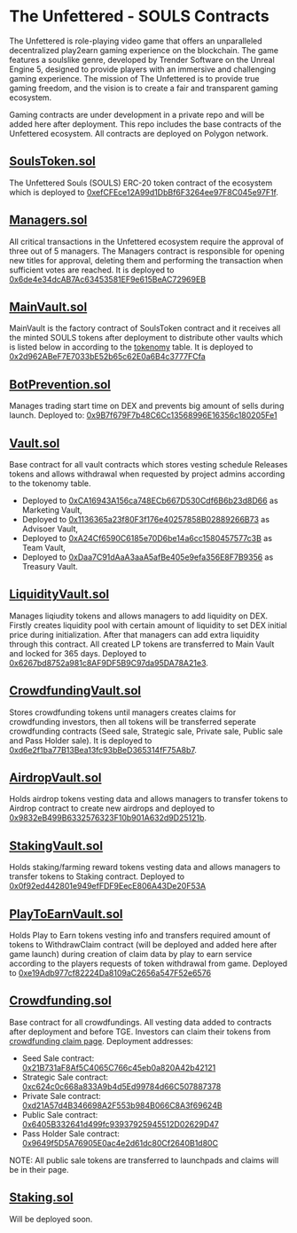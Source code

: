 # The Unfettered - SOULS Contracts
The Unfettered is role-playing video game that offers an unparalleled decentralized play2earn gaming experience on the blockchain. The game features a soulslike genre, developed by Trender Software on the Unreal Engine 5, designed to provide players with an immersive and challenging gaming experience. The mission of The Unfettered is to provide true gaming freedom, and the vision is to create a fair and transparent gaming ecosystem. 

Gaming contracts are under development in a private repo and will be added here after deployment. This repo includes the base contracts of the Unfettered ecosystem. All contracts are deployed on Polygon network.

## [SoulsToken.sol](https://github.com/unfetteredgame/Unfettered-Souls-Contracts/blob/main/contracts/SoulsToken.sol)
The Unfettered Souls (SOULS) ERC-20 token contract of the ecosystem which is deployed to [0xefCFEce12A99d1DbBf6F3264ee97F8C045e97F1f](https://polygonscan.com/address/0xefCFEce12A99d1DbBf6F3264ee97F8C045e97F1f#code). 

## [Managers.sol](https://github.com/unfetteredgame/Unfettered-Souls-Contracts/blob/main/contracts/Managers.sol)
All critical transactions in the Unfettered ecosystem require the approval of three out of 5 managers. The Managers contract is responsible for opening new titles for approval, deleting them and performing the transaction when sufficient votes are reached. It is deployed to [0x6de4e34dcAB7Ac63453581EF9e615BeAC72969EB](https://polygonscan.com/address/0x6de4e34dcAB7Ac63453581EF9e615BeAC72969EB)

## [MainVault.sol](https://github.com/unfetteredgame/Unfettered-Souls-Contracts/blob/main/contracts/MainVault.sol)
MainVault is the factory contract of SoulsToken contract and it receives all the minted SOULS tokens after deployment to distribute other vaults which is listed below in according to the [tokenomy](https://www.theunfettered.io/tokenomics.html) table. It is deployed to [0x2d962ABeF7E7033bE52b65c62E0a6B4c3777FCfa](https://polygonscan.com/address/0x2d962ABeF7E7033bE52b65c62E0a6B4c3777FCfa)

## [BotPrevention.sol](https://github.com/unfetteredgame/Unfettered-Souls-Contracts/blob/main/contracts/BotPrevention.sol)
Manages trading start time on DEX and prevents big amount of sells during launch. Deployed to: [0x9B7f679F7b48C6Cc13568996E16356c180205Fe1](https://polygonscan.com/address/0x9B7f679F7b48C6Cc13568996E16356c180205Fe1)

## [Vault.sol](https://github.com/unfetteredgame/Unfettered-Souls-Contracts/blob/main/contracts/Vaults/Vault.sol)
Base contract for all vault contracts which stores vesting schedule Releases tokens and allows withdrawal when requested by project admins according to the tokenomy table. 

  - Deployed to [0xCA16943A156ca748ECb667D530Cdf6B6b23d8D66](https://polygonscan.com/address/0xCA16943A156ca748ECb667D530Cdf6B6b23d8D66) as Marketing Vault, 
  -  Deployed to [0x1136365a23f80F3f176e40257858B02889266B73](https://polygonscan.com/address/0x1136365a23f80F3f176e40257858B02889266B73) as Advisoer Vault, 
 -  Deployed to [0xA24Cf6590C6185e70D6be14a6cc1580457577c3B](https://polygonscan.com/address/0xA24Cf6590C6185e70D6be14a6cc1580457577c3B) as Team Vault, 
 -  Deployed to [0xDaa7C91dAaA3aaA5afBe405e9efa356E8F7B9356](https://polygonscan.com/address/0xDaa7C91dAaA3aaA5afBe405e9efa356E8F7B9356) as Treasury Vault.

## [LiquidityVault.sol](https://github.com/unfetteredgame/Unfettered-Souls-Contracts/blob/main/contracts/Vaults/LiquidityVault.sol)
Manages liqiudity tokens and allows managers to add liquidity on DEX. Firstly creates liquidity pool with certain amount of liquidity to set DEX initial price during initialization. After that managers can add extra liquidity through this contract. All created LP tokens are transferred to Main Vault and locked for 365 days. Deployed to [0x6267bd8752a981c8AF9DF5B9C97da95DA78A21e3](https://polygonscan.com/address/https://polygonscan.com/address/0x6267bd8752a981c8AF9DF5B9C97da95DA78A21e3).

## [CrowdfundingVault.sol](https://github.com/unfetteredgame/Unfettered-Souls-Contracts/blob/main/contracts/Vaults/CrowdfundingVault.sol)
Stores crowdfunding tokens until managers creates claims for crowdfunding investors, then all tokens will be transferred seperate crowdfunding contracts (Seed sale, Strategic sale, Private sale, Public sale and Pass Holder sale). It is deployed to [0xd6e2f1ba77B13Bea13fc93bBeD365314fF75A8b7](https://polygonscan.com/address/https://polygonscan.com/address/0xd6e2f1ba77B13Bea13fc93bBeD365314fF75A8b7).

## [AirdropVault.sol](https://github.com/unfetteredgame/Unfettered-Souls-Contracts/blob/main/contracts/Vaults/AirdropVault.sol)
Holds airdrop tokens vesting data and allows managers to transfer tokens to Airdrop contract to create new airdrops and deployed to [0x9832eB499B6332576323F10b901A632d9D25121b](https://polygonscan.com/address/https://polygonscan.com/address/0x9832eB499B6332576323F10b901A632d9D25121b).

## [StakingVault.sol](https://github.com/unfetteredgame/Unfettered-Souls-Contracts/blob/main/contracts/Vaults/StakingVault.sol)
Holds staking/farming reward tokens vesting data and allows managers to transfer tokens to Staking contract. Deployed to [0x0f92ed442801e949efFDF9EecE806A43De20F53A](https://polygonscan.com/address/https://polygonscan.com/address/0x0f92ed442801e949efFDF9EecE806A43De20F53A)

## [PlayToEarnVault.sol](https://github.com/unfetteredgame/Unfettered-Souls-Contracts/blob/main/contracts/Vaults/PlayToEarnVault.sol)
Holds Play to Earn tokens vesting info and transfers required amount of tokens to WithdrawClaim contract (will be deployed and added here after game launch) during creation of claim data by play to earn service according to the players requests of token withdrawal from game. Deployed to [0xe19Adb977cf82224Da8109aC2656a547F52e6576](https://polygonscan.com/address/https://polygonscan.com/address/0xe19Adb977cf82224Da8109aC2656a547F52e6576)

## [Crowdfunding.sol](https://github.com/unfetteredgame/Unfettered-Souls-Contracts/blob/main/contracts/Claimables/Crowdfunding.sol)
Base contract for all crowdfundings. All vesting data added to contracts after deployment and before TGE. Investors can claim their tokens from [crowdfunding claim page](https://crowdfunding.theunfettered.io). Deployment addresses:

- Seed Sale contract: [0x21B731aF8Af5C4065C766c45eb0a820A42b42121](https://polygonscan.com/address/0x21B731aF8Af5C4065C766c45eb0a820A42b42121)
- Strategic Sale contract: [0xc624c0c668a833A9b4d5Ed99784d66C507887378](https://polygonscan.com/address/0xc624c0c668a833A9b4d5Ed99784d66C507887378)
- Private Sale contract: [0xd21A57d4B346698A2F553b984B066C8A3f69624B](https://polygonscan.com/address/0xd21A57d4B346698A2F553b984B066C8A3f69624B)
- Public Sale contract: [0x6405B332641d499fc93937925945512D02629D47](https://polygonscan.com/address/0x6405B332641d499fc93937925945512D02629D47)
- Pass Holder Sale contract: [0x9649f5D5A76905E0ac4e2d61dc80Cf2640B1d80C](https://polygonscan.com/address/0x9649f5D5A76905E0ac4e2d61dc80Cf2640B1d80C)

NOTE: All public sale tokens are transferred to launchpads and claims will be in their page. 

## [Staking.sol](https://github.com/unfetteredgame/Unfettered-Souls-Contracts/blob/main/contracts/Claimables/Staking.sol) 
Will be deployed soon.

